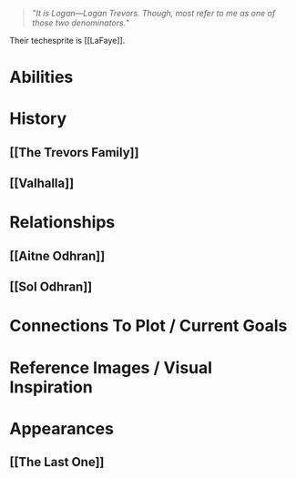> *"It is Logan—Logan Trevors. Though, most refer to me as one of those two denominators.*"

Their techesprite is [[LaFaye]].
# Abilities

# History
## [[The Trevors Family]]
## [[Valhalla]]

# Relationships
## [[Aitne Odhran]]
## [[Sol Odhran]]

# Connections To Plot / Current Goals

# Reference Images / Visual Inspiration

# Appearances

## [[The Last One]]